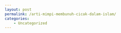```yaml
---
layout: post
permalink: /arti-mimpi-membunuh-cicak-dalam-islam/
categories:
    - Uncategorized
---
```


